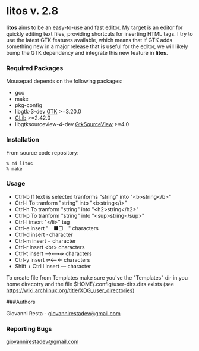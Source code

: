 # litos v. 2.8

**litos** aims to be an easy-to-use and fast editor. My target is an editor for quickly editing text files, providing shortcuts for inserting HTML tags. I try to use the latest GTK features available, which means that if GTK adds something new in a major
release that is useful for the editor, we will likely bump the GTK dependency and integrate this new feature in **litos**.

### Required Packages 

Mousepad depends on the following packages:

* gcc
* make
* pkg-config
* libgtk-3-dev [GTK](https://www.gtk.org) >=3.20.0
* [GLib](https://wiki.gnome.org/Projects/GLib) >=2.42.0
* libgtksourceview-4-dev [GtkSourceView](https://wiki.gnome.org/Projects/GtkSourceView) >=4.0

### Installation

From source code repository: 

    % cd litos
    % make

### Usage

* Ctrl-b If text is selected tranforms "string" into "&lt;b&gt;string&lt;/b&gt;"
* Ctrl-i To tranform "string" into "&lt;i&gt;string&lt;/i&gt;"
* Ctrl-h To tranform "string" into "&lt;h2&gt;string&lt;/h2&gt;"
* Ctrl-p To tranform "string" into "&lt;sup&gt;string&lt;/sup&gt;"
* Ctrl-l insert "&lt;/li&gt;" tag
* Ctrl-e insert "&emsp;■□&emsp;" characters
* Ctrl-d insert ⋅ character
* Ctrl-m insert − character
* Ctrl-r insert &lt;br&gt; characters
* Ctrl-t insert ⟶⟼⇒ characters
* Ctrl-y insert ⇌⟵⇐ characters
* Shift + Ctrl l insert — character

To create file from Templates make sure you've the "Templates" dir in you home direcotry and the file $HOME/.config/user-dirs.dirs exists (see https://wiki.archlinux.org/title/XDG_user_directories)

###Authors

Giovanni Resta - giovannirestadev@gmail.com

### Reporting Bugs

giovannirestadev@gmail.com
